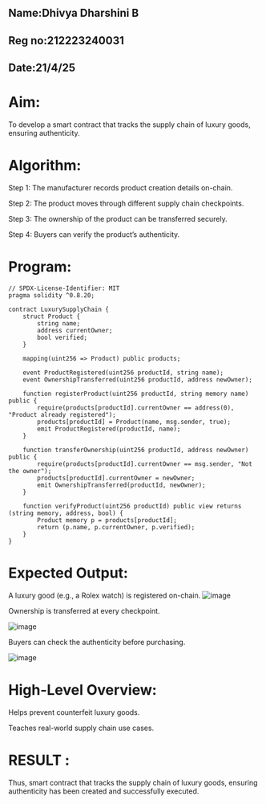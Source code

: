 ## Name:Dhivya Dharshini B
## Reg no:212223240031
## Date:21/4/25

# Aim:
To develop a smart contract that tracks the supply chain of luxury goods, ensuring authenticity.

# Algorithm:
Step 1:
The manufacturer records product creation details on-chain.

Step 2:
The product moves through different supply chain checkpoints.

Step 3:
The ownership of the product can be transferred securely.

Step 4:
Buyers can verify the product’s authenticity.


# Program:
```
// SPDX-License-Identifier: MIT
pragma solidity ^0.8.20;

contract LuxurySupplyChain {
    struct Product {
        string name;
        address currentOwner;
        bool verified;
    }

    mapping(uint256 => Product) public products;

    event ProductRegistered(uint256 productId, string name);
    event OwnershipTransferred(uint256 productId, address newOwner);

    function registerProduct(uint256 productId, string memory name) public {
        require(products[productId].currentOwner == address(0), "Product already registered");
        products[productId] = Product(name, msg.sender, true);
        emit ProductRegistered(productId, name);
    }

    function transferOwnership(uint256 productId, address newOwner) public {
        require(products[productId].currentOwner == msg.sender, "Not the owner");
        products[productId].currentOwner = newOwner;
        emit OwnershipTransferred(productId, newOwner);
    }

    function verifyProduct(uint256 productId) public view returns (string memory, address, bool) {
        Product memory p = products[productId];
        return (p.name, p.currentOwner, p.verified);
    }
}
```
# Expected Output:
A luxury good (e.g., a Rolex watch) is registered on-chain.
![image](https://github.com/user-attachments/assets/679b717e-617b-4b3d-bfe3-49d78ab10ef1)


Ownership is transferred at every checkpoint.

![image](https://github.com/user-attachments/assets/735ae731-d59c-44a2-a575-8b97dc5911e2)

Buyers can check the authenticity before purchasing.

![image](https://github.com/user-attachments/assets/98b4bb3e-4bb3-4e64-8f68-a0275e91e4e9)

# High-Level Overview:
Helps prevent counterfeit luxury goods.

Teaches real-world supply chain use cases.

# RESULT : 

Thus, smart contract that tracks the supply chain of luxury goods, ensuring authenticity has been created and successfully executed.
